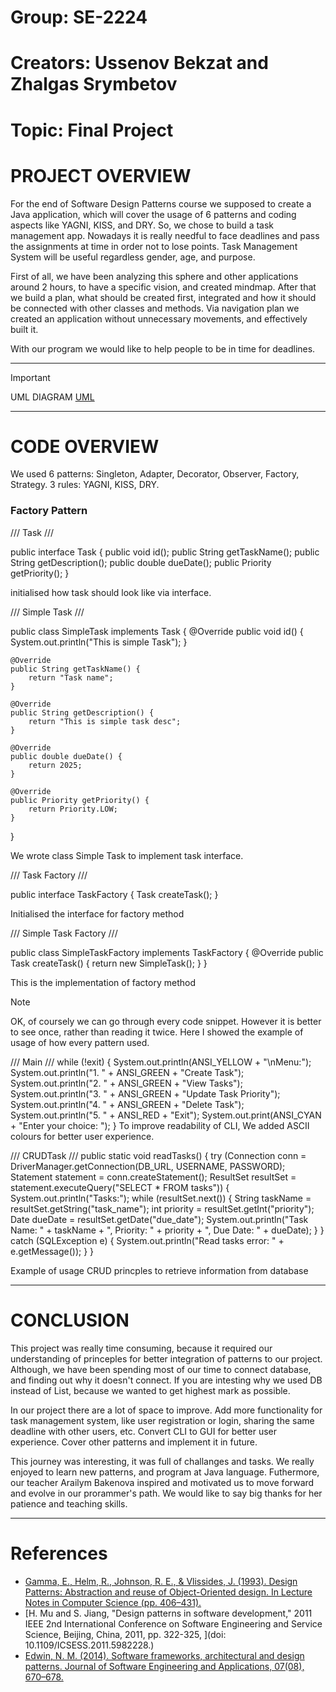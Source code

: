 # Group: SE-2224
# Creators: Ussenov Bekzat and Zhalgas Srymbetov
# Topic: Final Project

# PROJECT OVERVIEW

For the end of Software Design Patterns course we supposed to create a Java application,
which will cover the usage of 6 patterns and coding aspects like YAGNI, KISS, and DRY. 
So, we chose to build a task management app. Nowadays it is really needful to face deadlines
and pass the assignments at time in order not to lose points. Task Management System will be 
useful regardless gender, age, and purpose. 

First of all, we have been analyzing this sphere and other applications around 2 hours, to have a 
specific vision, and created mindmap. After that we build a plan, what should be created first, integrated and how
it should be connected with other classes and methods. Via navigation plan we created an application
without unnecessary movements, and effectively built it. 

With our program we would like to help people to be in time for deadlines. 

----------------------------------------------------------------------------------------------------

> [!IMPORTANT]
>  UML DIAGRAM 
>  [UML](https://github.com/aitushnik01/SomethingBad/blob/main/SomethingBad.png)

----------------------------------------------------------------------------------------------------

# CODE OVERVIEW

We used 6 patterns: Singleton, Adapter, Decorator, Observer, Factory, Strategy. 
        3 rules: YAGNI, KISS, DRY.

### Factory Pattern
///  Task ///

public interface Task {
    public void id();
    public String getTaskName();
    public String getDescription();
    public double dueDate();
    public Priority getPriority();
}

initialised how task should look like via interface.

///  Simple Task ///

public class SimpleTask implements Task {
    @Override
    public void id() {
        System.out.println("This is simple Task");
    }

    @Override
    public String getTaskName() {
        return "Task name";
    }

    @Override
    public String getDescription() {
        return "This is simple task desc";
    }

    @Override
    public double dueDate() {
        return 2025;
    }

    @Override
    public Priority getPriority() {
        return Priority.LOW;
    }
}

We wrote class Simple Task to implement task interface. 

///  Task Factory ///

public interface TaskFactory {
    Task createTask();
}

Initialised the interface for factory method

/// Simple Task Factory ///

public class SimpleTaskFactory implements TaskFactory {
    @Override
    public Task createTask() {
        return new SimpleTask();
    }
}

This is the implementation of factory method  

> [!NOTE]
> OK, of coursely we can go through every code snippet. However it is better to see once,
> rather than reading it twice. Here I showed the example of usage of how every pattern used.


/// Main ///
        while (!exit) {
            System.out.println(ANSI_YELLOW + "\nMenu:");
            System.out.println("1. " + ANSI_GREEN + "Create Task");
            System.out.println("2. " + ANSI_GREEN + "View Tasks");
            System.out.println("3. " + ANSI_GREEN + "Update Task Priority");
            System.out.println("4. " + ANSI_GREEN + "Delete Task");
            System.out.println("5. " + ANSI_RED + "Exit");
            System.out.print(ANSI_CYAN + "Enter your choice: ");
            }
To improve readability of CLI, We added ASCII colours for better user experience. 

/// CRUDTask ///
            public static void readTasks() {
        try (Connection conn = DriverManager.getConnection(DB_URL, USERNAME, PASSWORD);
             Statement statement = conn.createStatement();
             ResultSet resultSet = statement.executeQuery("SELECT * FROM tasks")) {
            System.out.println("Tasks:");
            while (resultSet.next()) {
                String taskName = resultSet.getString("task_name");
                int priority = resultSet.getInt("priority");
                Date dueDate = resultSet.getDate("due_date");
                System.out.println("Task Name: " + taskName + ", Priority: " + priority + ", Due Date: " + dueDate);
            }
        } catch (SQLException e) {
            System.out.println("Read tasks error: " + e.getMessage());
        }
    }

Example of usage CRUD princples to retrieve information from database


--------------------------------------------------------------------------------------------------------

# CONCLUSION 

This project was really time consuming, because it required our understanding of princeples for better 
integration of patterns to our project. Although, we have been spending most of our time to connect database,
and finding out why it doesn't connect. If you are intesting why we used DB instead of List, because we
wanted to get highest mark as possible. 

In our project there are a lot of space to improve. Add more functionality for task management system, like user 
registration or login, sharing the same deadline with other users, etc. Convert CLI to GUI for better user experience.
Cover other patterns and implement it in future. 

This journey was interesting, it was full of challanges and tasks. We really enjoyed to learn new patterns, and program
at Java language. Futhermore, our teacher Arailym Bakenova inspired and motivated us to move forward and evolve in our 
prorammer's path. We would like to say big thanks for her patience and teaching skills. 

----------------------------------------------------------------------------------------------------------------

# References 
* [Gamma, E., Helm, R., Johnson, R. E., & Vlissides, J. (1993). Design Patterns: Abstraction and reuse of Object-Oriented design. In Lecture Notes in Computer Science (pp. 406–431).](https://doi.org/10.1007/3-540-47910-4_21)
* [H. Mu and S. Jiang, "Design patterns in software development," 2011 IEEE 2nd International Conference on Software Engineering and Service Science, Beijing, China, 2011, pp. 322-325, ](doi: 10.1109/ICSESS.2011.5982228.)
* [Edwin, N. M. (2014). Software frameworks, architectural and design patterns. Journal of Software Engineering and Applications, 07(08), 670–678. ](https://doi.org/10.4236/jsea.2014.78061)
